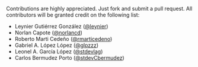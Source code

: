 Contributions are highly appreciated. Just fork and submit a pull request. All contributors will be granted credit on the following list:

* Leynier Gutiérrez González ([@leynier](https://github.com/leynier))
* Norlan Capote ([@norlancd](https://github.com/norlancd))
* Roberto Marti Cedeño ([@rmarticedeno](https://github.com/rmarticedeno))
* Gabriel A. López López ([@glpzzz](https://github.com/glpzzz))
* Leonel A. García López ([@stdevlag](https://github.com/stdevlag))
* Carlos Bermudez Porto ([@stdevCbermudez](https://github.com/stdevCbermudez))
